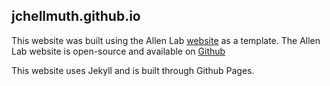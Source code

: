 ## jchellmuth.github.io

This website was built using the Allen Lab [website](https://www.allanlab.org) as a template.  The Allen Lab website is open-source and available on [Github](https://github.com/mpa139/allanlab)

This website uses Jekyll and is built through Github Pages.  
